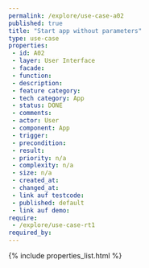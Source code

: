 ```yaml
---
permalink: /explore/use-case-a02
published: true
title: "Start app without parameters"
type: use-case
properties:
 - id: A02
 - layer: User Interface
 - facade: 
 - function: 
 - description: 
 - feature category: 
 - tech category: App
 - status: DONE
 - comments: 
 - actor: User
 - component: App
 - trigger: 
 - precondition: 
 - result: 
 - priority: n/a
 - complexity: n/a
 - size: n/a
 - created_at: 
 - changed_at: 
 - link auf testcode: 
 - published: default
 - link auf demo: 
require:
 - /explore/use-case-rt1
required_by:
---
```

{% include properties_list.html %}
